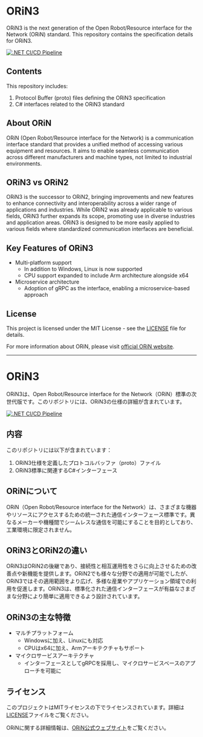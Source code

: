 # ORiN3

ORiN3 is the next generation of the Open Robot/Resource interface for the Network (ORiN) standard. This repository contains the specification details for ORiN3.

[![.NET CI/CD Pipeline](https://github.com/ORiNConsortium/ORiN3/actions/workflows/dotnet-ci-cd.yml/badge.svg)](https://github.com/ORiNConsortium/ORiN3/actions/workflows/dotnet-ci-cd.yml)

## Contents

This repository includes:

1. Protocol Buffer (proto) files defining the ORiN3 specification
2. C# interfaces related to the ORiN3 standard

## About ORiN

ORiN (Open Robot/Resource interface for the Network) is a communication interface standard that provides a unified method of accessing various equipment and resources. It aims to enable seamless communication across different manufacturers and machine types, not limited to industrial environments.

## ORiN3 vs ORiN2

ORiN3 is the successor to ORiN2, bringing improvements and new features to enhance connectivity and interoperability across a wider range of applications and industries. While ORiN2 was already applicable to various fields, ORiN3 further expands its scope, promoting use in diverse industries and application areas. ORiN3 is designed to be more easily applied to various fields where standardized communication interfaces are beneficial.

## Key Features of ORiN3

- Multi-platform support
  - In addition to Windows, Linux is now supported
  - CPU support expanded to include Arm architecture alongside x64
- Microservice architecture
  - Adoption of gRPC as the interface, enabling a microservice-based approach

## License

This project is licensed under the MIT License - see the [LICENSE](LICENSE) file for details.

For more information about ORiN, please visit [official ORiN website](https://www.orin.jp/).

---

# ORiN3

ORiN3は、Open Robot/Resource interface for the Network（ORiN）標準の次世代版です。このリポジトリには、ORiN3の仕様の詳細が含まれています。

[![.NET CI/CD Pipeline](https://github.com/ORiNConsortium/ORiN3/actions/workflows/dotnet-ci-cd.yml/badge.svg)](https://github.com/ORiNConsortium/ORiN3/actions/workflows/dotnet-ci-cd.yml)

## 内容

このリポジトリには以下が含まれています：

1. ORiN3仕様を定義したプロトコルバッファ（proto）ファイル
2. ORiN3標準に関連するC#インターフェース

## ORiNについて

ORiN（Open Robot/Resource interface for the Network）は、さまざまな機器やリソースにアクセスするための統一された通信インターフェース標準です。異なるメーカーや機種間でシームレスな通信を可能にすることを目的としており、工業環境に限定されません。

## ORiN3とORiN2の違い

ORiN3はORiN2の後継であり、接続性と相互運用性をさらに向上させるための改善点や新機能を提供します。ORiN2でも様々な分野での適用が可能でしたが、ORiN3ではその適用範囲をより広げ、多様な産業やアプリケーション領域での利用を促進します。ORiN3は、標準化された通信インターフェースが有益なさまざまな分野により簡単に適用できるよう設計されています。

## ORiN3の主な特徴

- マルチプラットフォーム
  - Windowsに加え、Linuxにも対応
  - CPUはx64に加え、Armアーキテクチャもサポート
- マイクロサービスアーキテクチャ
  - インターフェースとしてgRPCを採用し、マイクロサービスベースのアプローチを可能に

## ライセンス

このプロジェクトはMITライセンスの下でライセンスされています。詳細は[LICENSE](LICENSE)ファイルをご覧ください。

ORiNに関する詳細情報は、[ORiN公式ウェブサイト](https://www.orin.jp/)をご覧ください。
